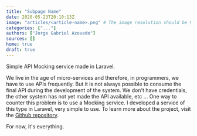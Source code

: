 ```yaml
---
title: "Subpage Name"
date: 2020-05-23T20:10:13Z
image: "articles/<article-name>.png" # The image resolution should be 900x500 or a proportional resolution
categories: ["..."]
authors: ["Jorge Gabriel Azevedo"]
sources: []
home: true
draft: true
---
```

Simple API Mocking service made in Laravel.
<!--more-->
We live in the age of micro-services and therefore, in programmers, we have to use APIs frequently. But it is not always possible to consume the final API during the development of the system. We don't have credentials, the other system has not yet made the API available, etc ...
One way to counter this problem is to use a Mocking service. I developed a service of this type in Laravel, very simple to use.
To learn more about the project, visit the [Github repository](https://github.com/wultyc/mock-api).

For now, it's everything.